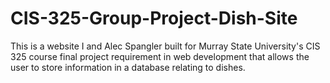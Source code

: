 # CIS-325-Group-Project-Dish-Site
This is a website I and Alec Spangler built for Murray State University's CIS 325 course final project requirement in web development that allows the user to store information in a database relating to dishes.
